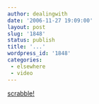 ```yaml
---
author: dealingwith
date: '2006-11-27 19:09:00'
layout: post
slug: '1848'
status: publish
title: '...'
wordpress_id: '1848'
categories:
 - elsewhere
 - video
---
```


[scrabble!][1]

   [1]: http://www.zefrank.com/theshow/archives/2006/11/112706.html

